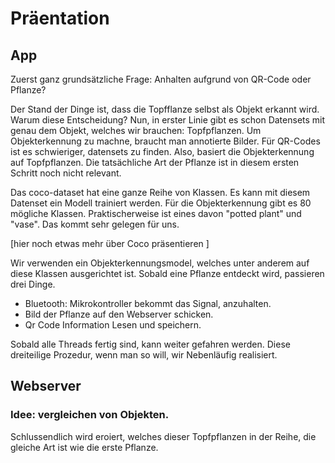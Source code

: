 # Präentation

## App

Zuerst ganz grundsätzliche Frage: Anhalten aufgrund von QR-Code oder Pflanze?
 
Der Stand der Dinge ist, dass die Topfflanze selbst als Objekt erkannt wird.
Warum diese Entscheidung? Nun, in erster Linie gibt es schon Datensets mit genau dem Objekt, welches wir brauchen: Topfpflanzen. Um Objekterkennung zu machne, braucht man annotierte Bilder. Für QR-Codes ist es schwieriger, datensets zu finden. 
Also, basiert die Objekterkennung auf Topfpflanzen.
Die tatsächliche Art der Pflanze ist in diesem ersten Schritt noch nicht relevant.  

Das coco-dataset hat eine ganze Reihe von Klassen. Es kann mit diesem Datenset ein Modell trainiert werden. Für die Objekterkennung gibt es 80 mögliche Klassen. Praktischerweise ist eines davon "potted plant" und "vase". Das kommt sehr gelegen für uns. 

[hier noch etwas mehr über Coco präsentieren ]

Wir verwenden ein Objekterkennungsmodel, welches unter anderem auf diese Klassen ausgerichtet ist. 
Sobald eine Pflanze entdeckt wird, passieren drei Dinge. 
- Bluetooth: Mikrokontroller bekommt das Signal, anzuhalten. 
- Bild der Pflanze auf den Webserver schicken.
- Qr Code Information Lesen und speichern. 

Sobald alle Threads fertig sind, kann weiter gefahren werden. Diese dreiteilige Prozedur, wenn man so will, wir Nebenläufig realisiert. 


## Webserver


### Idee: vergleichen von Objekten. 
Schlussendlich wird eroiert, welches dieser Topfpflanzen in der Reihe, die gleiche Art ist wie die erste Pflanze. 
 
